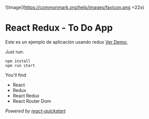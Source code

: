 ![Image](https://commonmark.org/help/images/favicon.png =22x)

# React Redux - To Do App

Este es un ejemplo de aplicación usando redux
[Ver Demo:](https://react-redux-to-do-app.netlify.com/)

Just run:

```console
npm install
npm run start
```

You'll find

- React
- Redux
- React Redux
- React Router Dom

_Powered by [react-quickstart](https://github.com/paulrrdiaz/react-quickstart)_
